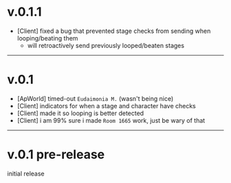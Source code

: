 # v.0.1.1

- [Client] fixed a bug that prevented stage checks from sending when looping/beating them
  - will retroactively send previously looped/beaten stages

---

# v.0.1

- [ApWorld] timed-out `Eudaimonia M.` (wasn't being nice)
- [Client] indicators for when a stage and character have checks
- [Client] made it so looping is better detected
- [Client] i am 99% sure i made `Room 1665` work, just be wary of that

---

# v.0.1 pre-release
initial release